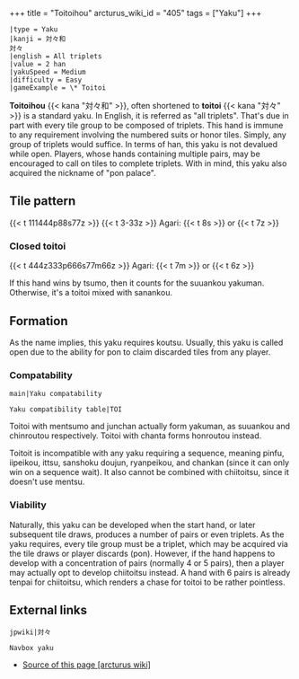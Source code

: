 +++
title = "Toitoihou"
arcturus_wiki_id = "405"
tags = ["Yaku"]
+++

```yaku
|type = Yaku
|kanji = 対々和  
対々
|english = All triplets
|value = 2 han
|yakuSpeed = Medium
|difficulty = Easy
|gameExample = \* Toitoi
```

**Toitoihou** {{< kana "対々和" >}}, often shortened to **toitoi** {{< kana "対々" >}} is a standard yaku. In English, it is referred as "all triplets". That's due in part with every tile group to be composed of triplets. This hand is immune to any requirement involving the numbered suits or honor tiles. Simply, any group of triplets would suffice. In terms of han, this yaku is not devalued while open. Players, whose hands containing multiple pairs, may be encouraged to call on tiles to complete triplets. With in mind, this yaku also acquired the nickname of "pon palace".

## Tile pattern

{{< t 111444p88s77z >}} {{< t 3-33z >}} Agari: {{< t 8s >}} or {{< t 7z >}}

### Closed toitoi

{{< t 444z333p666s77m66z >}} Agari: {{< t 7m >}} or {{< t 6z >}}

If this hand wins by tsumo, then it counts for the suuankou yakuman. Otherwise, it's a toitoi mixed with sanankou.

## Formation

As the name implies, this yaku requires koutsu. Usually, this yaku is called open due to the ability for pon to claim discarded tiles from any player.

### Compatability

```main|Yaku compatability```

```Yaku compatibility table|TOI```

Toitoi with mentsumo and junchan actually form yakuman, as suuankou and chinroutou respectively. Toitoi with chanta forms honroutou instead.

Toitoit is incompatible with any yaku requiring a sequence, meaning pinfu, iipeikou, ittsu, sanshoku doujun, ryanpeikou, and chankan (since it can only win on a sequence wait). It also cannot be combined with chiitoitsu, since it doesn't use mentsu.

### Viability

Naturally, this yaku can be developed when the start hand, or later subsequent tile draws, produces a number of pairs or even triplets. As the yaku requires, every tile group must be a triplet, which may be acquired via the tile draws or player discards (pon). However, if the hand happens to develop with a concentration of pairs (normally 4 or 5 pairs), then a player may actually opt to develop chiitoitsu instead. A hand with 6 pairs is already tenpai for chiitoitsu, which renders a chase for toitoi to be rather pointless.

## External links

```jpwiki|対々```

```Navbox yaku```
- [Source of this page [arcturus wiki]](http://arcturus.su/wiki/Toitoihou)